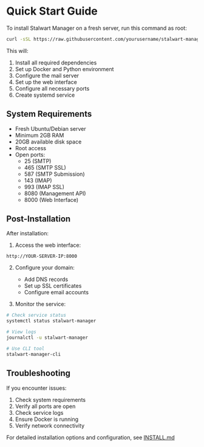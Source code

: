# Quick Start Guide

To install Stalwart Manager on a fresh server, run this command as root:

```bash
curl -sSL https://raw.githubusercontent.com/yourusername/stalwart-manager/main/bootstrap.sh | bash
```

This will:
1. Install all required dependencies
2. Set up Docker and Python environment
3. Configure the mail server
4. Set up the web interface
5. Configure all necessary ports
6. Create systemd service

## System Requirements

- Fresh Ubuntu/Debian server
- Minimum 2GB RAM
- 20GB available disk space
- Root access
- Open ports:
  * 25 (SMTP)
  * 465 (SMTP SSL)
  * 587 (SMTP Submission)
  * 143 (IMAP)
  * 993 (IMAP SSL)
  * 8080 (Management API)
  * 8000 (Web Interface)

## Post-Installation

After installation:

1. Access the web interface:
```
http://YOUR-SERVER-IP:8000
```

2. Configure your domain:
   - Add DNS records
   - Set up SSL certificates
   - Configure email accounts

3. Monitor the service:
```bash
# Check service status
systemctl status stalwart-manager

# View logs
journalctl -u stalwart-manager

# Use CLI tool
stalwart-manager-cli
```

## Troubleshooting

If you encounter issues:

1. Check system requirements
2. Verify all ports are open
3. Check service logs
4. Ensure Docker is running
5. Verify network connectivity

For detailed installation options and configuration, see [INSTALL.md](INSTALL.md)

